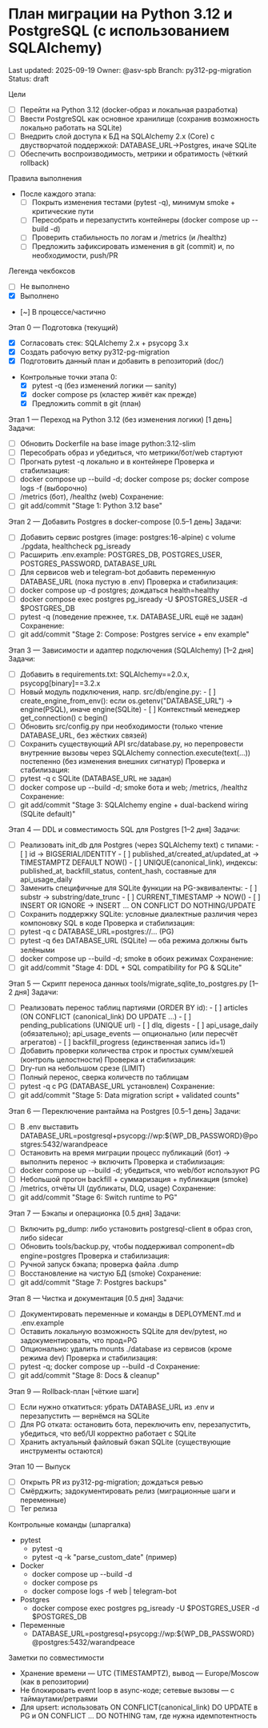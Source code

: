 # План миграции на Python 3.12 и PostgreSQL (с использованием SQLAlchemy)

Last updated: 2025-09-19
Owner: @asv-spb
Branch: py312-pg-migration
Status: draft

Цели
- [ ] Перейти на Python 3.12 (docker-образ и локальная разработка)
- [ ] Ввести PostgreSQL как основное хранилище (сохранив возможность локально работать на SQLite)
- [ ] Внедрить слой доступа к БД на SQLAlchemy 2.x (Core) с двустворчатой поддержкой: DATABASE_URL→Postgres, иначе SQLite
- [ ] Обеспечить воспроизводимость, метрики и обратимость (чёткий rollback)

Правила выполнения
- После каждого этапа:
  - [ ] Покрыть изменения тестами (pytest -q), минимум smoke + критические пути
  - [ ] Пересобрать и перезапустить контейнеры (docker compose up --build -d)
  - [ ] Проверить стабильность по логам и /metrics (и /healthz)
  - [ ] Предложить зафиксировать изменения в git (commit) и, по необходимости, push/PR

Легенда чекбоксов
- [ ] Не выполнено
- [x] Выполнено
- [~] В процессе/частично

Этап 0 — Подготовка (текущий)
- [x] Согласовать стек: SQLAlchemy 2.x + psycopg 3.x
- [x] Создать рабочую ветку py312-pg-migration
- [x] Подготовить данный план и добавить в репозиторий (doc/)
- Контрольные точки этапа 0:
  - [x] pytest -q (без изменений логики — sanity)
  - [x] docker compose ps (кластер живёт как прежде)
  - [x] Предложить commit в git (план)

Этап 1 — Переход на Python 3.12 (без изменения логики) [1 день]
Задачи:
- [ ] Обновить Dockerfile на base image python:3.12-slim
- [ ] Пересобрать образ и убедиться, что метрики/бот/web стартуют
- [ ] Прогнать pytest -q локально и в контейнере
Проверка и стабилизация:
- [ ] docker compose up --build -d; docker compose ps; docker compose logs -f (выборочно)
- [ ] /metrics (бот), /healthz (web)
Сохранение:
- [ ] git add/commit "Stage 1: Python 3.12 base"

Этап 2 — Добавить Postgres в docker-compose [0.5–1 день]
Задачи:
- [ ] Добавить сервис postgres (image: postgres:16-alpine) с volume ./pgdata, healthcheck pg_isready
- [ ] Расширить .env.example: POSTGRES_DB, POSTGRES_USER, POSTGRES_PASSWORD, DATABASE_URL
- [ ] Для сервисов web и telegram-bot добавить переменную DATABASE_URL (пока пустую в .env)
Проверка и стабилизация:
- [ ] docker compose up -d postgres; дождаться health=healthy
- [ ] docker compose exec postgres pg_isready -U $POSTGRES_USER -d $POSTGRES_DB
- [ ] pytest -q (поведение прежнее, т.к. DATABASE_URL ещё не задан)
Сохранение:
- [ ] git add/commit "Stage 2: Compose: Postgres service + env example"

Этап 3 — Зависимости и адаптер подключения (SQLAlchemy) [1–2 дня]
Задачи:
- [ ] Добавить в requirements.txt: SQLAlchemy==2.0.x, psycopg[binary]==3.2.x
- [ ] Новый модуль подключения, напр. src/db/engine.py:
      - [ ] create_engine_from_env(): если os.getenv("DATABASE_URL") → engine(PSQL), иначе engine(SQLite)
      - [ ] Контекстный менеджер get_connection() с begin()
- [ ] Обновить src/config.py при необходимости (только чтение DATABASE_URL, без жёстких связей)
- [ ] Сохранить существующий API src/database.py, но перепровести внутренние вызовы через SQLAlchemy connection.execute(text(...)) постепенно (без изменения внешних сигнатур)
Проверка и стабилизация:
- [ ] pytest -q с SQLite (DATABASE_URL не задан)
- [ ] docker compose up --build -d; smoke бота и web; /metrics, /healthz
Сохранение:
- [ ] git add/commit "Stage 3: SQLAlchemy engine + dual-backend wiring (SQLite default)"

Этап 4 — DDL и совместимость SQL для Postgres [1–2 дня]
Задачи:
- [ ] Реализовать init_db для Postgres (через SQLAlchemy text) с типами:
      - [ ] id → BIGSERIAL/IDENTITY
      - [ ] published_at/created_at/updated_at → TIMESTAMPTZ DEFAULT NOW()
      - [ ] UNIQUE(canonical_link), индексы: published_at, backfill_status, content_hash, составные для api_usage_daily
- [ ] Заменить специфичные для SQLite функции на PG-эквиваленты:
      - [ ] substr → substring/date_trunc
      - [ ] CURRENT_TIMESTAMP → NOW()
      - [ ] INSERT OR IGNORE → INSERT ... ON CONFLICT DO NOTHING/UPDATE
- [ ] Сохранить поддержку SQLite: условные диалектные различия через компоновку SQL в коде
Проверка и стабилизация:
- [ ] pytest -q с DATABASE_URL=postgres://... (PG)
- [ ] pytest -q без DATABASE_URL (SQLite) — оба режима должны быть зелёными
- [ ] docker compose up --build -d; smoke в обоих режимах
Сохранение:
- [ ] git add/commit "Stage 4: DDL + SQL compatibility for PG & SQLite"

Этап 5 — Скрипт переноса данных tools/migrate_sqlite_to_postgres.py [1–2 дня]
Задачи:
- [ ] Реализовать перенос таблиц партиями (ORDER BY id):
      - [ ] articles (ON CONFLICT (canonical_link) DO UPDATE ...)
      - [ ] pending_publications (UNIQUE url)
      - [ ] dlq, digests
      - [ ] api_usage_daily (обязательно); api_usage_events — опционально (или пересчёт агрегатов)
      - [ ] backfill_progress (единственная запись id=1)
- [ ] Добавить проверки количества строк и простых сумм/хешей (контроль целостности)
Проверка и стабилизация:
- [ ] Dry-run на небольшом срезе (LIMIT)
- [ ] Полный перенос, сверка количеств по таблицам
- [ ] pytest -q с PG (DATABASE_URL установлен)
Сохранение:
- [ ] git add/commit "Stage 5: Data migration script + validated counts"

Этап 6 — Переключение рантайма на Postgres [0.5–1 день]
Задачи:
- [ ] В .env выставить DATABASE_URL=postgresql+psycopg://wp:${WP_DB_PASSWORD}@postgres:5432/warandpeace
- [ ] Остановить на время миграции процесс публикаций (бот) → выполнить перенос → включить
Проверка и стабилизация:
- [ ] docker compose up --build -d; убедиться, что web/бот используют PG
- [ ] Небольшой прогон backfill + суммаризация + публикация (smoke)
- [ ] /metrics, отчёты UI (дубликаты, DLQ, usage)
Сохранение:
- [ ] git add/commit "Stage 6: Switch runtime to PG"

Этап 7 — Бэкапы и операционка [0.5 дня]
Задачи:
- [ ] Включить pg_dump: либо установить postgresql-client в образ cron, либо sidecar
- [ ] Обновить tools/backup.py, чтобы поддерживал component=db engine=postgres
Проверка и стабилизация:
- [ ] Ручной запуск бэкапа; проверка файла .dump
- [ ] Восстановление на чистую БД (smoke)
Сохранение:
- [ ] git add/commit "Stage 7: Postgres backups"

Этап 8 — Чистка и документация [0.5 дня]
Задачи:
- [ ] Документировать переменные и команды в DEPLOYMENT.md и .env.example
- [ ] Оставить локальную возможность SQLite для dev/pytest, но задокументировать, что прод=PG
- [ ] Опционально: удалить mounts ./database из сервисов (кроме режима dev)
Проверка и стабилизация:
- [ ] pytest -q; docker compose up --build -d
Сохранение:
- [ ] git add/commit "Stage 8: Docs & cleanup"

Этап 9 — Rollback-план [чёткие шаги]
- [ ] Если нужно откатиться: убрать DATABASE_URL из .env и перезапустить — вернёмся на SQLite
- [ ] Для PG отката: остановить бота, переключить env, перезапустить, убедиться, что веб/UI корректно работает с SQLite
- [ ] Хранить актуальный файловый бэкап SQLite (существующие инструменты остаются)

Этап 10 — Выпуск
- [ ] Открыть PR из py312-pg-migration; дождаться ревью
- [ ] Смёрджить; задокументировать релиз (миграционные шаги и переменные)
- [ ] Тег релиза

Контрольные команды (шпаргалка)
- pytest
  - pytest -q
  - pytest -q -k "parse_custom_date" (пример)
- Docker
  - docker compose up --build -d
  - docker compose ps
  - docker compose logs -f web | telegram-bot
- Postgres
  - docker compose exec postgres pg_isready -U $POSTGRES_USER -d $POSTGRES_DB
- Переменные
  - DATABASE_URL=postgresql+psycopg://wp:${WP_DB_PASSWORD}@postgres:5432/warandpeace

Заметки по совместимости
- Хранение времени — UTC (TIMESTAMPTZ), вывод — Europe/Moscow (как в репозитории)
- Не блокировать event loop в async-коде; сетевые вызовы — с таймаутами/ретраями
- Для upsert: использовать ON CONFLICT(canonical_link) DO UPDATE в PG и ON CONFLICT ... DO NOTHING там, где нужна идемпотентность
